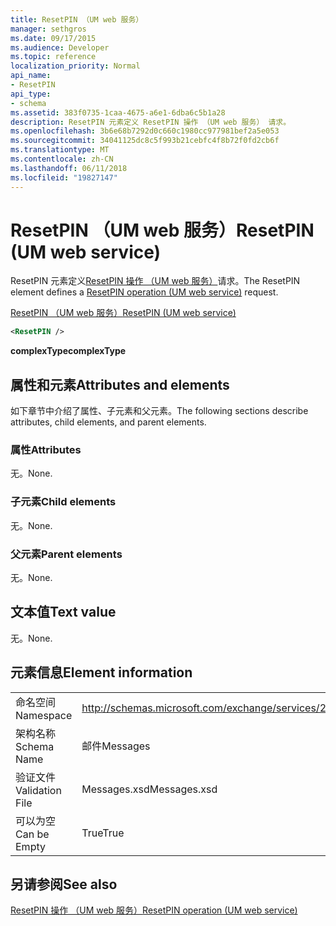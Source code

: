 ```yaml
---
title: ResetPIN （UM web 服务）
manager: sethgros
ms.date: 09/17/2015
ms.audience: Developer
ms.topic: reference
localization_priority: Normal
api_name:
- ResetPIN
api_type:
- schema
ms.assetid: 383f0735-1caa-4675-a6e1-6dba6c5b1a28
description: ResetPIN 元素定义 ResetPIN 操作 （UM web 服务） 请求。
ms.openlocfilehash: 3b6e68b7292d0c660c1980cc977981bef2a5e053
ms.sourcegitcommit: 34041125dc8c5f993b21cebfc4f8b72f0fd2cb6f
ms.translationtype: MT
ms.contentlocale: zh-CN
ms.lasthandoff: 06/11/2018
ms.locfileid: "19827147"
---
```

# <a name="resetpin-um-web-service"></a><span data-ttu-id="571f2-103">ResetPIN （UM web 服务）</span><span class="sxs-lookup"><span data-stu-id="571f2-103">ResetPIN (UM web service)</span></span>

<span data-ttu-id="571f2-104">ResetPIN 元素定义[ResetPIN 操作 （UM web 服务）](resetpin-operation-um-web-service.md)请求。</span><span class="sxs-lookup"><span data-stu-id="571f2-104">The ResetPIN element defines a [ResetPIN operation (UM web service)](resetpin-operation-um-web-service.md) request.</span></span> 
  
[<span data-ttu-id="571f2-105">ResetPIN （UM web 服务）</span><span class="sxs-lookup"><span data-stu-id="571f2-105">ResetPIN (UM web service)</span></span>](resetpin-um-web-service.md)
  
```xml
<ResetPIN />
```

 <span data-ttu-id="571f2-106">**complexType**</span><span class="sxs-lookup"><span data-stu-id="571f2-106">**complexType**</span></span>
## <a name="attributes-and-elements"></a><span data-ttu-id="571f2-107">属性和元素</span><span class="sxs-lookup"><span data-stu-id="571f2-107">Attributes and elements</span></span>

<span data-ttu-id="571f2-108">如下章节中介绍了属性、子元素和父元素。</span><span class="sxs-lookup"><span data-stu-id="571f2-108">The following sections describe attributes, child elements, and parent elements.</span></span>
  
### <a name="attributes"></a><span data-ttu-id="571f2-109">属性</span><span class="sxs-lookup"><span data-stu-id="571f2-109">Attributes</span></span>

<span data-ttu-id="571f2-110">无。</span><span class="sxs-lookup"><span data-stu-id="571f2-110">None.</span></span>
  
### <a name="child-elements"></a><span data-ttu-id="571f2-111">子元素</span><span class="sxs-lookup"><span data-stu-id="571f2-111">Child elements</span></span>

<span data-ttu-id="571f2-112">无。</span><span class="sxs-lookup"><span data-stu-id="571f2-112">None.</span></span>
  
### <a name="parent-elements"></a><span data-ttu-id="571f2-113">父元素</span><span class="sxs-lookup"><span data-stu-id="571f2-113">Parent elements</span></span>

<span data-ttu-id="571f2-114">无。</span><span class="sxs-lookup"><span data-stu-id="571f2-114">None.</span></span>
  
## <a name="text-value"></a><span data-ttu-id="571f2-115">文本值</span><span class="sxs-lookup"><span data-stu-id="571f2-115">Text value</span></span>

<span data-ttu-id="571f2-116">无。</span><span class="sxs-lookup"><span data-stu-id="571f2-116">None.</span></span>
  
## <a name="element-information"></a><span data-ttu-id="571f2-117">元素信息</span><span class="sxs-lookup"><span data-stu-id="571f2-117">Element information</span></span>

|||
|:-----|:-----|
|<span data-ttu-id="571f2-118">命名空间</span><span class="sxs-lookup"><span data-stu-id="571f2-118">Namespace</span></span>  <br/> |http://schemas.microsoft.com/exchange/services/2006/messages  <br/> |
|<span data-ttu-id="571f2-119">架构名称</span><span class="sxs-lookup"><span data-stu-id="571f2-119">Schema Name</span></span>  <br/> |<span data-ttu-id="571f2-120">邮件</span><span class="sxs-lookup"><span data-stu-id="571f2-120">Messages</span></span>  <br/> |
|<span data-ttu-id="571f2-121">验证文件</span><span class="sxs-lookup"><span data-stu-id="571f2-121">Validation File</span></span>  <br/> |<span data-ttu-id="571f2-122">Messages.xsd</span><span class="sxs-lookup"><span data-stu-id="571f2-122">Messages.xsd</span></span>  <br/> |
|<span data-ttu-id="571f2-123">可以为空</span><span class="sxs-lookup"><span data-stu-id="571f2-123">Can be Empty</span></span>  <br/> |<span data-ttu-id="571f2-124">True</span><span class="sxs-lookup"><span data-stu-id="571f2-124">True</span></span>  <br/> |
   
## <a name="see-also"></a><span data-ttu-id="571f2-125">另请参阅</span><span class="sxs-lookup"><span data-stu-id="571f2-125">See also</span></span>



[<span data-ttu-id="571f2-126">ResetPIN 操作 （UM web 服务）</span><span class="sxs-lookup"><span data-stu-id="571f2-126">ResetPIN operation (UM web service)</span></span>](resetpin-operation-um-web-service.md)

